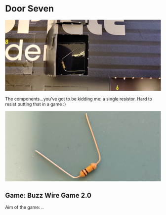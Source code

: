 # Door Seven

![door](door.jpg)

The components...you've got to be kidding me: a single resistor. Hard to resist putting that in a game :)

![components](components.jpg)

## Game: Buzz Wire Game 2.0

Aim of the game: ..
